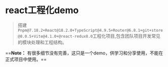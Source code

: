 # react工程化demo

> 搭建`Pnpm@7.18.2+React@18.2.0+TypeScript@4.9.5+Router@6.8.1+git+store@8.0.5+Vite@4.1.0+@react-redux8.0`工程化项目,包含团队项目开发常见的模块处理和工程结构。

==**Note：** 有很多细节没有完善，这只是一个demo，供学习和分享使用，不能在正式项目中使用。==

